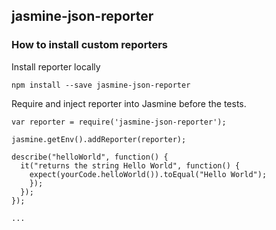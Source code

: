 ## jasmine-json-reporter

### How to install custom reporters

Install reporter locally
```
npm install --save jasmine-json-reporter
```

Require and inject reporter into Jasmine before the tests.
```
var reporter = require('jasmine-json-reporter');

jasmine.getEnv().addReporter(reporter);

describe("helloWorld", function() {
  it("returns the string Hello World", function() {
    expect(yourCode.helloWorld()).toEqual("Hello World");
    });
  });
});

...
```
